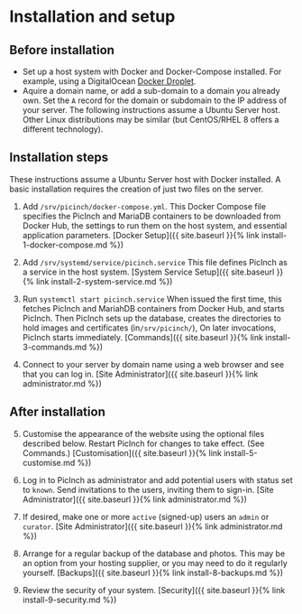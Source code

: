 # Installation and setup
## Before installation
- Set up a host system with Docker and Docker-Compose installed. For example, using a DigitalOcean [Docker Droplet][1].
- Aquire a domain name, or add a sub-domain to a domain you already own. Set the `A` record for the domain or subdomain to the IP address of your server.
The following instructions assume a Ubuntu Server host. Other Linux distributions may be similar (but CentOS/RHEL 8 offers a different technology).

## Installation steps
These instructions assume a Ubuntu Server host with Docker installed. A basic installation requires the creation of just two files on the server.

1. Add `/srv/picinch/docker-compose.yml`. This Docker Compose file specifies the PicInch and MariaDB containers to be downloaded from Docker Hub, the settings to run them on the host system, and essential application parameters.
[Docker Setup]({{ site.baseurl }}{% link install-1-docker-compose.md %})

1. Add  `/srv/systemd/service/picinch.service` This file defines PicInch as a service in the host system.
[System Service Setup]({{ site.baseurl }}{% link install-2-system-service.md %})

1. Run `systemctl start picinch.service` When issued the first time, this fetches PicInch and MariahDB containers from Docker Hub, and starts PicInch. Then PicInch sets up the database, creates the directories to hold images and certificates (in`/srv/picinch/`), On later invocations, PicInch starts immediately.
[Commands]({{ site.baseurl }}{% link install-3-commands.md %})

1. Connect to your server by domain name using a web browser and see that you can log in.
[Site Administrator]({{ site.baseurl }}{% link administrator.md %})

## After installation

5. Customise the appearance of the website using the optional files described below. Restart PicInch for changes to take effect. (See Commands.)
[Customisation]({{ site.baseurl }}{% link install-5-customise.md %})

1. Log in to PicInch as administrator and add potential users with status set to `known`. Send invitations to the users, inviting them to sign-in.
[Site Administrator]({{ site.baseurl }}{% link administrator.md %})

1. If desired, make one or more `active` (signed-up) users an `admin` or `curator`.
[Site Administrator]({{ site.baseurl }}{% link administrator.md %})

1. Arrange for a regular backup of the database and photos. This may be an option from your hosting supplier, or you may need to do it regularly yourself.
[Backups]({{ site.baseurl }}{% link install-8-backups.md %})

1. Review the security of your system.
[Security]({{ site.baseurl }}{% link install-9-security.md %})

[1]:	https://marketplace.digitalocean.com/apps/docker
